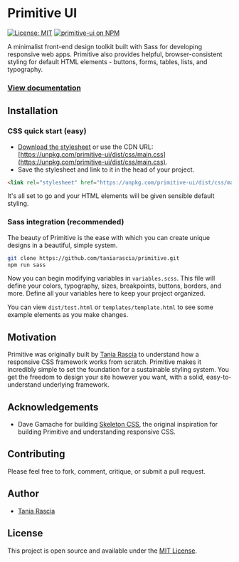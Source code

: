 # Primitive UI

[![License: MIT](https://img.shields.io/badge/License-MIT-blue.svg)](https://opensource.org/licenses/MIT) [![primitive-ui on NPM](https://img.shields.io/npm/v/primitive-ui.svg?color=green&label=primitive-ui)](https://www.npmjs.com/package/primitive-ui)

A minimalist front-end design toolkit built with Sass for developing responsive web apps. Primitive also provides helpful, browser-consistent styling for default HTML elements - buttons, forms, tables, lists, and typography.

### [View documentation](https://taniarascia.github.io/primitive)

## Installation

### CSS quick start (easy)

- [Download the stylesheet](https://taniarascia.github.io/primitive/css/main.css) or use the CDN URL: [https://unpkg.com/primitive-ui/dist/css/main.css](https://unpkg.com/primitive-ui/dist/css/main.css).
- Save the stylesheet and link to it in the head of your project.

```html
<link rel="stylesheet" href="https://unpkg.com/primitive-ui/dist/css/main.css" />
```

It's all set to go and your HTML elements will be given sensible default styling.

### Sass integration (recommended)

The beauty of Primitive is the ease with which you can create unique designs in a beautiful, simple system.

```bash
git clone https://github.com/taniarascia/primitive.git
npm run sass
```

Now you can begin modifying variables in `variables.scss`. This file will define your colors, typography, sizes, breakpoints, buttons, borders, and more. Define all your variables here to keep your project organized.

You can view `dist/test.html` or `templates/template.html` to see some example elements as you make changes.

## Motivation

Primitive was originally built by [Tania Rascia](https://www.taniarascia.com) to understand how a responsive CSS framework works from scratch. Primitive makes it incredibly simple to set the foundation for a sustainable styling system. You get the freedom to design your site however you want, with a solid, easy-to-understand underlying framework.

## Acknowledgements

- Dave Gamache for building [Skeleton CSS](http://getskeleton.com/), the original inspiration for building Primitive and understanding responsive CSS.

## Contributing

Please feel free to fork, comment, critique, or submit a pull request.

## Author

- [Tania Rascia](https://www.taniarascia.com)

## License

This project is open source and available under the [MIT License](LICENSE.md).
